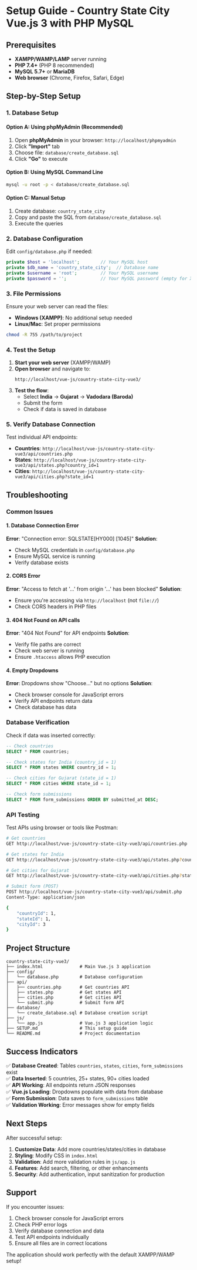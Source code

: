 # Setup Guide - Country State City Vue.js 3 with PHP MySQL

## Prerequisites

- **XAMPP/WAMP/LAMP** server running
- **PHP 7.4+** (PHP 8 recommended)
- **MySQL 5.7+** or **MariaDB**
- **Web browser** (Chrome, Firefox, Safari, Edge)

## Step-by-Step Setup

### 1. Database Setup

#### Option A: Using phpMyAdmin (Recommended)
1. Open **phpMyAdmin** in your browser: `http://localhost/phpmyadmin`
2. Click **"Import"** tab
3. Choose file: `database/create_database.sql`
4. Click **"Go"** to execute

#### Option B: Using MySQL Command Line
```bash
mysql -u root -p < database/create_database.sql
```

#### Option C: Manual Setup
1. Create database: `country_state_city`
2. Copy and paste the SQL from `database/create_database.sql`
3. Execute the queries

### 2. Database Configuration

Edit `config/database.php` if needed:

```php
private $host = 'localhost';        // Your MySQL host
private $db_name = 'country_state_city';  // Database name
private $username = 'root';         // Your MySQL username
private $password = '';             // Your MySQL password (empty for XAMPP)
```

### 3. File Permissions

Ensure your web server can read the files:
- **Windows (XAMPP)**: No additional setup needed
- **Linux/Mac**: Set proper permissions
```bash
chmod -R 755 /path/to/project
```

### 4. Test the Setup

1. **Start your web server** (XAMPP/WAMP)
2. **Open browser** and navigate to:
   ```
   http://localhost/vue-js/country-state-city-vue3/
   ```
3. **Test the flow**:
   - Select **India** → **Gujarat** → **Vadodara (Baroda)**
   - Submit the form
   - Check if data is saved in database

### 5. Verify Database Connection

Test individual API endpoints:

- **Countries**: `http://localhost/vue-js/country-state-city-vue3/api/countries.php`
- **States**: `http://localhost/vue-js/country-state-city-vue3/api/states.php?country_id=1`
- **Cities**: `http://localhost/vue-js/country-state-city-vue3/api/cities.php?state_id=1`

## Troubleshooting

### Common Issues

#### 1. Database Connection Error
**Error**: "Connection error: SQLSTATE[HY000] [1045]"
**Solution**: 
- Check MySQL credentials in `config/database.php`
- Ensure MySQL service is running
- Verify database exists

#### 2. CORS Error
**Error**: "Access to fetch at '...' from origin '...' has been blocked"
**Solution**: 
- Ensure you're accessing via `http://localhost` (not `file://`)
- Check CORS headers in PHP files

#### 3. 404 Not Found on API calls
**Error**: "404 Not Found" for API endpoints
**Solution**:
- Verify file paths are correct
- Check web server is running
- Ensure `.htaccess` allows PHP execution

#### 4. Empty Dropdowns
**Error**: Dropdowns show "Choose..." but no options
**Solution**:
- Check browser console for JavaScript errors
- Verify API endpoints return data
- Check database has data

### Database Verification

Check if data was inserted correctly:

```sql
-- Check countries
SELECT * FROM countries;

-- Check states for India (country_id = 1)
SELECT * FROM states WHERE country_id = 1;

-- Check cities for Gujarat (state_id = 1)
SELECT * FROM cities WHERE state_id = 1;

-- Check form submissions
SELECT * FROM form_submissions ORDER BY submitted_at DESC;
```

### API Testing

Test APIs using browser or tools like Postman:

```bash
# Get countries
GET http://localhost/vue-js/country-state-city-vue3/api/countries.php

# Get states for India
GET http://localhost/vue-js/country-state-city-vue3/api/states.php?country_id=1

# Get cities for Gujarat
GET http://localhost/vue-js/country-state-city-vue3/api/cities.php?state_id=1

# Submit form (POST)
POST http://localhost/vue-js/country-state-city-vue3/api/submit.php
Content-Type: application/json

{
    "countryId": 1,
    "stateId": 1,
    "cityId": 3
}
```

## Project Structure

```
country-state-city-vue3/
├── index.html              # Main Vue.js 3 application
├── config/
│   └── database.php        # Database configuration
├── api/
│   ├── countries.php       # Get countries API
│   ├── states.php          # Get states API
│   ├── cities.php          # Get cities API
│   └── submit.php          # Submit form API
├── database/
│   └── create_database.sql # Database creation script
├── js/
│   └── app.js              # Vue.js 3 application logic
├── SETUP.md                # This setup guide
└── README.md               # Project documentation
```

## Success Indicators

✅ **Database Created**: Tables `countries`, `states`, `cities`, `form_submissions` exist  
✅ **Data Inserted**: 5 countries, 25+ states, 90+ cities loaded  
✅ **API Working**: All endpoints return JSON responses  
✅ **Vue.js Loading**: Dropdowns populate with data from database  
✅ **Form Submission**: Data saves to `form_submissions` table  
✅ **Validation Working**: Error messages show for empty fields  

## Next Steps

After successful setup:

1. **Customize Data**: Add more countries/states/cities in database
2. **Styling**: Modify CSS in `index.html`
3. **Validation**: Add more validation rules in `js/app.js`
4. **Features**: Add search, filtering, or other enhancements
5. **Security**: Add authentication, input sanitization for production

## Support

If you encounter issues:

1. Check browser console for JavaScript errors
2. Check PHP error logs
3. Verify database connection and data
4. Test API endpoints individually
5. Ensure all files are in correct locations

The application should work perfectly with the default XAMPP/WAMP setup!